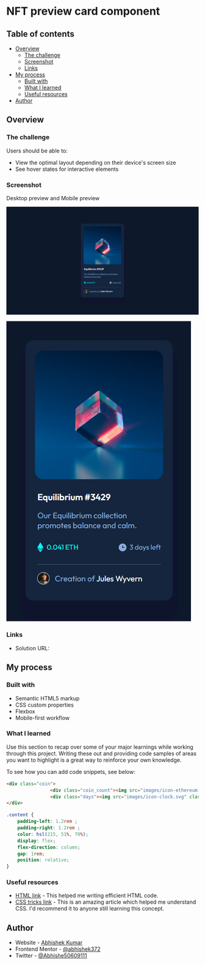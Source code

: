 # NFT preview card component

## Table of contents

- [Overview](#overview)
  - [The challenge](#the-challenge)
  - [Screenshot](#screenshot)
  - [Links](#links)
- [My process](#my-process)
  - [Built with](#built-with)
  - [What I learned](#what-i-learned)
  - [Useful resources](#useful-resources)
- [Author](#author)

## Overview

### The challenge

Users should be able to:

- View the optimal layout depending on their device's screen size
- See hover states for interactive elements

### Screenshot

Desktop preview and Mobile preview

![Desktop preview](./previews/desktop_preview.png)

![Mobile preview](./previews/mobile_preview.png)

### Links

- Solution URL: [](https://github.com/abhishek372/Frontend-webpages/tree/main/NFT%20preview%20card%20component)
<!-- - Live Site URL: [Add live site URL here](https://your-live-site-url.com) -->

## My process

### Built with

- Semantic HTML5 markup
- CSS custom properties
- Flexbox
- Mobile-first workflow

### What I learned

Use this section to recap over some of your major learnings while working through this project. Writing these out and providing code samples of areas you want to highlight is a great way to reinforce your own knowledge.

To see how you can add code snippets, see below:

```html
<div class="coin">
                <div class="coin_count"><img src="images/icon-ethereum.svg" class="coin_icon"><span>0.041 ETH</span></div>
                <div class="days"><img src="images/icon-clock.svg" class="clock_icon"><span>3 days left</span></div>
</div>
```
```css
.content {
    padding-left: 1.2rem ;
    padding-right: 1.2rem ;
    color: hsl(215, 51%, 70%);
    display: flex;
    flex-direction: column;
    gap: 1rem;
    position: relative;
}
```


### Useful resources

- [HTML link](https://developer.mozilla.org/en-US/docs/Web/HTML) - This helped me writing efficient HTML code.
- [CSS tricks link](https://css-tricks.com/) - This is an amazing article which helped me understand CSS. I'd recommend it to anyone still learning this concept.


## Author

- Website - [Abhishek Kumar](https://www.my-site.com)
- Frontend Mentor - [@abhishek372](https://www.frontendmentor.io/profile/abhishek372)
- Twitter - [@Abhishe50609111](https://twitter.com/Abhishe50609111)
